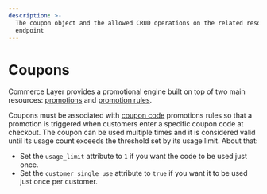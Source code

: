 ```yaml
---
description: >-
  The coupon object and the allowed CRUD operations on the related resource
  endpoint
---
```


# Coupons

Commerce Layer provides a promotional engine built on top of two main resources: [promotions](../promotions/) and [promotion rules](../promotion\_rules/).

Coupons must be associated with [coupon code](../coupon\_codes\_promotion\_rules/) promotions rules so that a promotion is triggered when customers enter a specific coupon code at checkout. The coupon can be used multiple times and it is considered valid until its usage count exceeds the threshold set by its usage limit. About that:

* Set the `usage_limit` attribute to `1` if you want the code to be used just once.
* Set the `customer_single_use` attribute to `true` if you want it to be used just once per customer.
